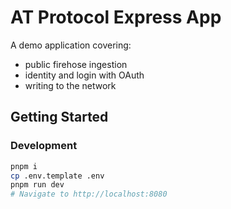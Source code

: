 # AT Protocol Express App

A demo application covering:
 - public firehose ingestion
 - identity and login with OAuth
 - writing to the network

## Getting Started
### Development
```sh
pnpm i
cp .env.template .env
pnpm run dev
# Navigate to http://localhost:8080
```
